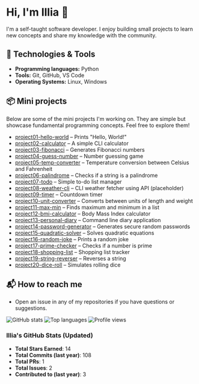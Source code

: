 # Hi, I'm Illia 👋

I'm a self-taught software developer. I enjoy building small projects to learn new concepts and share my knowledge with the community.

## 🔧 Technologies & Tools
- **Programming languages:** Python
- **Tools:** Git, GitHub, VS Code
- **Operating Systems:** Linux, Windows

## 📦 Mini projects
Below are some of the mini projects I'm working on. They are simple but showcase fundamental programming concepts. Feel free to explore them!

- [project01-hello-world](https://github.com/illia-fz/project01-hello-world) – Prints "Hello, World!"
- [project02-calculator](https://github.com/illia-fz/project02-calculator) – A simple CLI calculator
- [project03-fibonacci](https://github.com/illia-fz/project03-fibonacci) – Generates Fibonacci numbers
- [project04-guess-number](https://github.com/illia-fz/project04-guess-number) – Number guessing game
- [project05-temp-converter](https://github.com/illia-fz/project05-temp-converter) – Temperature conversion between Celsius and Fahrenheit
- [project06-palindrome](https://github.com/illia-fz/project06-palindrome) – Checks if a string is a palindrome
- [project07-todo](https://github.com/illia-fz/project07-todo) – Simple to-do list manager
- [project08-weather-cli](https://github.com/illia-fz/project08-weather-cli) – CLI weather fetcher using API (placeholder)
- [project09-timer](https://github.com/illia-fz/project09-timer) – Countdown timer
- [project10-unit-converter](https://github.com/illia-fz/project10-unit-converter) – Converts between units of length and weight
- [project11-max-min](https://github.com/illia-fz/project11-max-min) – Finds maximum and minimum in a list
- [project12-bmi-calculator](https://github.com/illia-fz/project12-bmi-calculator) – Body Mass Index calculator
- [project13-personal-diary](https://github.com/illia-fz/project13-personal-diary) – Command line diary application
- [project14-password-generator](https://github.com/illia-fz/project14-password-generator) – Generates secure random passwords
- [project15-quadratic-solver](https://github.com/illia-fz/project15-quadratic-solver) – Solves quadratic equations
- [project16-random-joke](https://github.com/illia-fz/project16-random-joke) – Prints a random joke
- [project17-prime-checker](https://github.com/illia-fz/project17-prime-checker) – Checks if a number is prime
- [project18-shopping-list](https://github.com/illia-fz/project18-shopping-list) – Shopping list tracker
- [project19-string-reverser](https://github.com/illia-fz/project19-string-reverser) – Reverses a string
- [project20-dice-roll](https://github.com/illia-fz/project20-dice-roll) – Simulates rolling dice

## 📬 How to reach me
- Open an issue in any of my repositories if you have questions or suggestions.

![GitHub stats](https://github-readme-stats.vercel.app/api?username=illia-fz&count_private=true&show_icons=true&hide_rank=false)
![Top languages](https://github-readme-stats.vercel.app/api/top-langs/?username=illia-fz&layout=compact)
![Profile views](https://komarev.com/ghpvc/?username=illia-fz&color=blue)

### Illia's GitHub Stats (Updated)

- **Total Stars Earned**: 14
- **Total Commits (last year)**: 108
- **Total PRs**: 1
- **Total Issues**: 2
- **Contributed to (last year)**: 3
